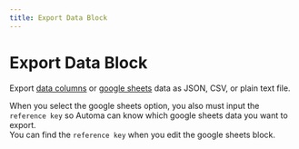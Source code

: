 ```yaml
---
title: Export Data Block
---
```


# Export Data Block

Export [data columns](/api-reference/data-columns) or [google sheets](/blocks/google-sheets) data as JSON, CSV, or plain text file.

When you select the google sheets option, you also must input the `reference key` so Automa can know which google sheets data you want to export.
<br/> You can find the `reference key` when you edit the google sheets block.